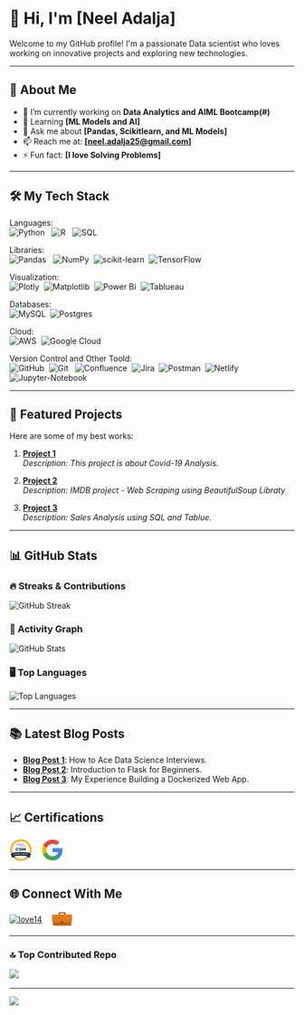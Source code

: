 # 👋 Hi, I'm [Neel Adalja]

Welcome to my GitHub profile! I'm a passionate Data scientist who loves working on innovative projects and exploring new technologies.

---

## 🌟 About Me
- 🔭 I’m currently working on **Data Analytics and AIML Bootcamp(#)**
- 🌱 Learning **[ML Models and AI]**
- 💬 Ask me about **[Pandas, Scikitlearn, and ML Models]**
- 📫 Reach me at: **[neel.adalja25@gmail.com]**
- ⚡ Fun fact: **[I love Solving Problems]**

---

## 🛠️ My Tech Stack
Languages:<br>
![Python](https://img.shields.io/badge/Python-3670A0?style=plastic&logo=python&logoColor=ffdd54) &nbsp;
![R](https://img.shields.io/badge/R-%23276DC3.svg?style=plastic&logo=r&logoColor=white) &nbsp;
![SQL](https://img.shields.io/badge/SQL-%23276DC3.svg?style=plastic&logo=SQL&logoColor=white) &nbsp;

Libraries:<br> 
![Pandas](https://img.shields.io/badge/Pandas-%23150458.svg?style=plastic&logo=pandas&logoColor=white) &nbsp;
![NumPy](https://img.shields.io/badge/Numpy-%23013243.svg?style=plastic&logo=numpy&logoColor=white)&nbsp;
![scikit-learn](https://img.shields.io/badge/Scikit--learn-%23F7931E.svg?style=plastic&logo=scikit-learn&logoColor=white)&nbsp;
![TensorFlow](https://img.shields.io/badge/TensorFlow-%23FF6F00.svg?style=plastic&logo=TensorFlow&logoColor=white) &nbsp;

Visualization:<br>
![Plotly](https://img.shields.io/badge/Plotly-%233F4F75.svg?style=plastic&logo=plotly&logoColor=white)&nbsp;
![Matplotlib](https://img.shields.io/badge/Matplotlib-%23ffffff.svg?style=plastic&logo=Matplotlib&logoColor=black)&nbsp;
![Power Bi](https://img.shields.io/badge/Power-BI-F2C811?style=plastic&logo=powerbi&logoColor=black)&nbsp;
![Tablueau](https://img.shields.io/badge/Tablueau-F2C811?style=plastic&logo=tablueau&logoColor=white)&nbsp;

Databases:<br>
![MySQL](https://img.shields.io/badge/mysql-4479A1.svg?style=plastic&logo=mysql&logoColor=white)&nbsp;
![Postgres](https://img.shields.io/badge/postgres-%23316192.svg?style=plastic&logo=postgresql&logoColor=white) &nbsp;

Cloud:<br>
![AWS](https://img.shields.io/badge/AWS-%23FF9900.svg?style=plastic&logo=amazon-aws&logoColor=white)&nbsp;
![Google Cloud](https://img.shields.io/badge/GoogleCloud-%234285F4.svg?style=plastic&logo=google-cloud&logoColor=white)&nbsp; 


Version Control and Other Toold:<br>
![GitHub](https://img.shields.io/badge/github-%23121011.svg?style=plastic&logo=github&logoColor=white)&nbsp;
![Git](https://img.shields.io/badge/git-%23F05033.svg?style=plastic&logo=git&logoColor=white) &nbsp;
![Confluence](https://img.shields.io/badge/confluence-%23172BF4.svg?style=plastic&logo=confluence&logoColor=white)&nbsp;
![Jira](https://img.shields.io/badge/jira-%230A0FFF.svg?style=plastic&logo=jira&logoColor=white)&nbsp;
![Postman](https://img.shields.io/badge/Postman-FF6C37?style=plastic&logo=postman&logoColor=white)&nbsp;
![Netlify](https://img.shields.io/badge/netlify-%23000000.svg?style=plastic&logo=netlify&logoColor=#00C7B7)&nbsp;
![Jupyter-Notebook](https://img.shields.io/badge/Jupyter-Notebook-%23000000.svg?style=plastic&logo=JupyterNb&logoColor=#00C7B7)&nbsp;


---

## 🚀 Featured Projects
Here are some of my best works:
1. [**Project 1**](https://github.com/neeladalja14/Dec25/tree/main/covid_19)  
   _Description: This project is about Covid-19 Analysis._

2. [**Project 2**](https://github.com/neeladalja14/Dec25/blob/main/Neel_IMBD_Top250.ipynb)  
   _Description: IMDB project - Web Scraping using BeautifulSoup Libraty_

3. [**Project 3**](https://github.com/neeladalja14/SQL_Projects)  
   _Description: Sales Analysis using SQL and Tablue._

---

## 📊 GitHub Stats

### 🔥 Streaks & Contributions
![GitHub Streak](https://github-readme-streak-stats.herokuapp.com/?user=neeladalja14&theme=dark)

### 🌟 Activity Graph
![GitHub Stats](https://github-readme-stats.vercel.app/api?username=neeladalja14&show_icons=true&theme=radical)

### 🖥️ Top Languages
![Top Languages](https://github-readme-stats.vercel.app/api/top-langs/?username=neeladalja14&layout=compact&theme=radical)

---

## 📚 Latest Blog Posts
- [**Blog Post 1**](#): How to Ace Data Science Interviews.
- [**Blog Post 2**](#): Introduction to Flask for Beginners.
- [**Blog Post 3**](#): My Experience Building a Dockerized Web App.

---

## 📈 Certifications
<p align="left">
<a href="https://bcert.me/sfxjplkip" target="blank"><img align="center" src="https://github.com/neeladalja14/neeladalja14/blob/main/assets/csm.png" alt="Certified Scrum Master" height="40" width="40" /></a> &nbsp;&nbsp;
   <a href="https://www.coursera.org/account/accomplishments/specialization/Z24OOCET32BN" target="blank"><img align="center" src="https://github.com/neeladalja14/neeladalja14/blob/main/assets/google.png" alt="Google Data Analytics" height="40" width="40" /></a>

---

## 🌐 Connect With Me
<p align="left">
<a href="https://linkedin.com/in/neeladalja14" target="blank"><img align="center" src="https://raw.githubusercontent.com/rahuldkjain/github-profile-readme-generator/master/src/images/icons/Social/linked-in-alt.svg" alt="love14" height="30" width="40" /></a> &nbsp;&nbsp;
   <a href="https://www.iamneel.net" target="blank"><img align="center" src="https://github.com/neeladalja14/Dec25/blob/main/free-briefcase-icon-1965-thumb.png" alt="neeladalja14" height="30" width="40" /></a>

---

### 🔝 Top Contributed Repo
![](https://github-contributor-stats.vercel.app/api?username=neeladalja14&limit=5&theme=dark&combine_all_yearly_contributions=true)

---
[![](https://visitcount.itsvg.in/api?id=neeladalja14&icon=5&color=3)](https://visitcount.itsvg.in)

<!-- Proudly created with GPRM ( https://gprm.itsvg.in ) -->
